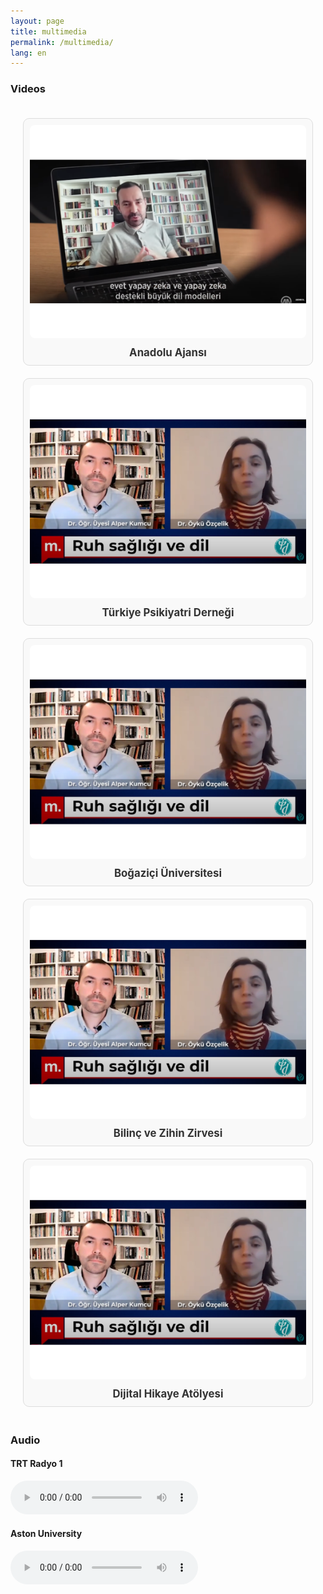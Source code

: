 ```yaml
---
layout: page
title: multimedia
permalink: /multimedia/
lang: en
---
```


<style>

.video-grid {
  display: grid;
  grid-template-columns: repeat(auto-fit, minmax(300px, 1fr));
  gap: 20px;
  padding: 20px;
}

.video-item {
  text-align: center;
  border: 1px solid #ddd;
  padding: 10px;
  border-radius: 10px;
  background-color: #f9f9f9;
}

.video-thumbnail {
  width: 100%;
  height: auto;
  border-radius: 8px;
  transition: transform 0.3s ease;
}

.video-thumbnail:hover {
  transform: scale(1.05);
}

.video-title {
  display: block;
  margin-top: 10px;
  font-size: 1.2em;
  font-weight: bold;
  text-decoration: none;
  color: #333;
}

.video-title:hover {
  color: #007bff;
}

</style>


### Videos

<div class="video-grid">
  <!-- Video 1 -->
  <div class="video-item">
    <a href="/multimedia/aa">
      <img src="/thumbnails/aa.png" alt="Anadolu Ajansı" class="video-thumbnail">
    </a>
    <a href="/multimedia/aa" class="video-title">Anadolu Ajansı</a>
  </div>

  <!-- Video 2 -->
  <div class="video-item">
    <a href="/multimedia/tpd">
      <img src="/thumbnails/tpd.png" alt="Türkiye Psikiyatri Derneği" class="video-thumbnail">
    </a>
    <a href="/multimedia/tpd" class="video-title">Türkiye Psikiyatri Derneği</a>
  </div>

  <!-- Video 3 -->
  <div class="video-item">
    <a href="/multimedia/boun">
      <img src="/thumbnails/tpd.png" alt="Boğaziçi Üniversitesi" class="video-thumbnail">
    </a>
    <a href="/multimedia/boun" class="video-title">Boğaziçi Üniversitesi</a>
  </div>

  <!-- Video 4 -->
  <div class="video-item">
    <a href="/multimedia/bzz">
      <img src="/thumbnails/tpd.png" alt="Bilinç ve Zihin Zirvesi" class="video-thumbnail">
    </a>
    <a href="/multimedia/bzz" class="video-title">Bilinç ve Zihin Zirvesi</a>
  </div>

<!-- Video 5 -->
  <div class="video-item">
    <a href="/multimedia/dho">
      <img src="/thumbnails/tpd.png" alt="Dijital Hikaye Atölyesi" class="video-thumbnail">
    </a>
    <a href="/multimedia/bzz" class="video-title">Dijital Hikaye Atölyesi</a>
  </div>
</div>

### Audio

#### TRT Radyo 1

<audio controls>
  <source src="/audio/aa.mp3" type="audio/mpeg">
  Your browser does not support the audio element.
</audio>

<br>

#### Aston University

<audio controls>
  <source src="/audio/aa.mp3" type="audio/mpeg">
  Your browser does not support the audio element.
</audio>
